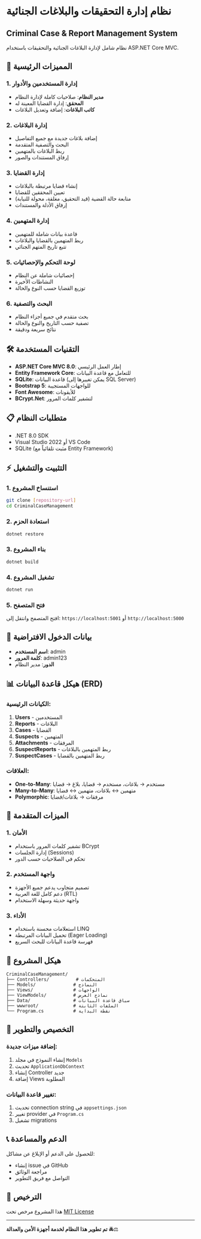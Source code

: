 # نظام إدارة التحقيقات والبلاغات الجنائية
## Criminal Case & Report Management System

نظام شامل لإدارة البلاغات الجنائية والتحقيقات باستخدام ASP.NET Core MVC.

## 🚀 المميزات الرئيسية

### 1. إدارة المستخدمين والأدوار
- **مدير النظام**: صلاحيات كاملة لإدارة النظام
- **المحقق**: إدارة القضايا المعينة له
- **كاتب البلاغات**: إضافة وتعديل البلاغات

### 2. إدارة البلاغات
- إضافة بلاغات جديدة مع جميع التفاصيل
- البحث والتصفية المتقدمة
- ربط البلاغات بالمتهمين
- إرفاق المستندات والصور

### 3. إدارة القضايا
- إنشاء قضايا مرتبطة بالبلاغات
- تعيين المحققين للقضايا
- متابعة حالة القضية (قيد التحقيق، مغلقة، محولة للنيابة)
- إرفاق الأدلة والمستندات

### 4. إدارة المتهمين
- قاعدة بيانات شاملة للمتهمين
- ربط المتهمين بالقضايا والبلاغات
- تتبع تاريخ المتهم الجنائي

### 5. لوحة التحكم والإحصائيات
- إحصائيات شاملة عن النظام
- النشاطات الأخيرة
- توزيع القضايا حسب النوع والحالة

### 6. البحث والتصفية
- بحث متقدم في جميع أجزاء النظام
- تصفية حسب التاريخ والنوع والحالة
- نتائج سريعة ودقيقة

## 🛠 التقنيات المستخدمة

- **ASP.NET Core MVC 8.0**: إطار العمل الرئيسي
- **Entity Framework Core**: للتعامل مع قاعدة البيانات
- **SQLite**: قاعدة البيانات (يمكن تغييرها إلى SQL Server)
- **Bootstrap 5**: للواجهات المستجيبة
- **Font Awesome**: للأيقونات
- **BCrypt.Net**: لتشفير كلمات المرور

## 📋 متطلبات النظام

- .NET 8.0 SDK
- Visual Studio 2022 أو VS Code
- SQLite (مثبت تلقائياً مع Entity Framework)

## ⚡ التثبيت والتشغيل

### 1. استنساخ المشروع
```bash
git clone [repository-url]
cd CriminalCaseManagement
```

### 2. استعادة الحزم
```bash
dotnet restore
```

### 3. بناء المشروع
```bash
dotnet build
```

### 4. تشغيل المشروع
```bash
dotnet run
```

### 5. فتح المتصفح
افتح المتصفح وانتقل إلى: `https://localhost:5001` أو `http://localhost:5000`

## 🔐 بيانات الدخول الافتراضية

- **اسم المستخدم**: admin
- **كلمة المرور**: admin123
- **الدور**: مدير النظام

## 📊 هيكل قاعدة البيانات (ERD)

### الكيانات الرئيسية:
1. **Users** - المستخدمين
2. **Reports** - البلاغات
3. **Cases** - القضايا
4. **Suspects** - المتهمين
5. **Attachments** - المرفقات
6. **SuspectReports** - ربط المتهمين بالبلاغات
7. **SuspectCases** - ربط المتهمين بالقضايا

### العلاقات:
- **One-to-Many**: مستخدم → بلاغات، مستخدم → قضايا، بلاغ → قضايا
- **Many-to-Many**: متهمين ↔ بلاغات، متهمين ↔ قضايا
- **Polymorphic**: مرفقات → بلاغات/قضايا

## 🎯 الميزات المتقدمة

### 1. الأمان
- تشفير كلمات المرور باستخدام BCrypt
- إدارة الجلسات (Sessions)
- تحكم في الصلاحيات حسب الدور

### 2. واجهة المستخدم
- تصميم متجاوب يدعم جميع الأجهزة
- دعم كامل للغة العربية (RTL)
- واجهة حديثة وسهلة الاستخدام

### 3. الأداء
- استعلامات محسنة باستخدام LINQ
- تحميل البيانات المرتبطة (Eager Loading)
- فهرسة قاعدة البيانات للبحث السريع

## 📁 هيكل المشروع

```
CriminalCaseManagement/
├── Controllers/          # المتحكمات
├── Models/              # النماذج
├── Views/               # الواجهات
├── ViewModels/          # نماذج العرض
├── Data/                # سياق قاعدة البيانات
├── wwwroot/             # الملفات الثابتة
└── Program.cs           # نقطة البداية
```

## 🔧 التخصيص والتطوير

### إضافة ميزات جديدة:
1. إنشاء النموذج في مجلد `Models`
2. تحديث `ApplicationDbContext`
3. إنشاء Controller جديد
4. إضافة Views المطلوبة

### تغيير قاعدة البيانات:
1. تحديث connection string في `appsettings.json`
2. تغيير provider في `Program.cs`
3. تشغيل migrations

## 📞 الدعم والمساعدة

للحصول على الدعم أو الإبلاغ عن مشاكل:
- إنشاء issue في GitHub
- مراجعة الوثائق
- التواصل مع فريق التطوير

## 📄 الترخيص

هذا المشروع مرخص تحت [MIT License](LICENSE)

---

**تم تطوير هذا النظام لخدمة أجهزة الأمن والعدالة** 🚔⚖️
